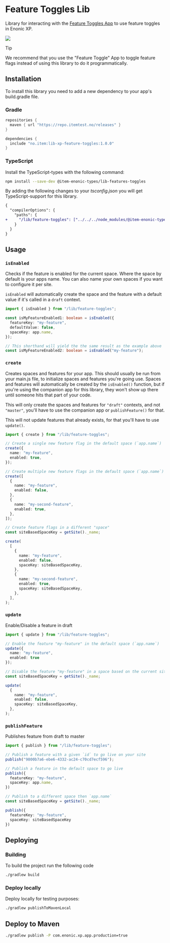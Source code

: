 # Feature Toggles Lib

Library for interacting with the [Feature Toggles App](https://github.com/ItemConsulting/xp-feature-toggles) to use
feature toggles in Enonic XP.

[![](https://repo.itemtest.no/api/badge/latest/releases/no/item/lib-xp-feature-toggle)](https://repo.itemtest.no/#/releases/no/item/lib-xp-feature-toggle)

> [!TIP]
> We recommend that you use the "Feature Toggle" App to toggle feature flags instead of using this library to do it programmatically.

## Installation

To install this library you need to add a new dependency to your app's build.gradle file.

### Gradle

```groovy
repositories {
  maven { url "https://repo.itemtest.no/releases" }
}

dependencies {
  include "no.item:lib-xp-feature-toggles:1.0.0"
}
```

### TypeScript

Install the TypeScript-types with the following command:

```bash
npm install --save-dev @item-enonic-types/lib-features-toggles
```

By adding the following changes to your *tsconfig.json* you will get TypeScript-support for this library.

```diff
{
  "compilerOptions": {
    "paths": {
+     "/lib/feature-toggles": ["../../../node_modules/@item-enonic-types/lib-feature-toggles"],
    }
  }
}
```

## Usage

### `isEnabled`

Checks if the feature is enabled for the current space. Where the space by default is your apps name. You can also name
your own spaces if you want to configure it per site.

`isEnabled` will automatically create the space and the feature with a default value if it's called in a `draft` context.

```typescript
import { isEnabled } from "/lib/feature-toggles";

const isMyFeatureEnabled1: boolean = isEnabled({
  featureKey: "my-feature",
  defaultValue: false,
  spaceKey: app.name,
});

// This shorthand will yield the the same result as the example above
const isMyFeatureEnabled2: boolean = isEnabled("my-feature");
```

### `create`

Creates spaces and features for your app. This should usually be run from your main.js file, to initialize spaces and 
features you're going use. Spaces and features will automatically be created by the `isEnabled()` function, but if you're 
using the companion app for this library, they won't show up there until someone hits that part of your code.

This will only create the spaces and features for `"draft"` contexts, and not `"master"`,  you'll have to use the companion 
app or `publishFeature()` for that.

This will not update features that already exists, for that you'll have to use `update()`.

```typescript
import { create } from "/lib/feature-toggles";

// Create a single new feature flag in the default space (`app.name`)
create({
  name: "my-feature",
  enabled: true,
});

// Create multiple new feature flags in the default space (`app.name`)
create([
  {
    name: "my-feature",
    enabled: false,
  },
  {
    name: "my-second-feature",
    enabled: true,
  },
]);

// Create feature flags in a different "space"
const siteBasedSpaceKey = getSite()._name;

create(
  [
    {
      name: "my-feature",
      enabled: false,
      spaceKey: siteBasedSpaceKey,
    },
    {
      name: "my-second-feature",
      enabled: true,
      spaceKey: siteBasedSpaceKey,
    },
  ],
);
```

### `update`

Enable/Disable a feature in draft

```typescript
import { update } from "/lib/feature-toggles";

// Enable the feature "my-feature" in the default space (`app.name`)
update({
  name: "my-feature",
  enabled: true
});

// Disable the feature "my-feature" in a space based on the current site
const siteBasedSpaceKey = getSite()._name;

update(
  {
    name: "my-feature",
    enabled: false,
    spaceKey: siteBasedSpaceKey,
  },
);
```

### `publishFeature`

Publishes feature from draft to master

```typescript
import { publish } from "/lib/feature-toggles";

// Publish a feature with a given `id` to go live on your site
publish("9800b7a6-ebe6-4332-ac24-c70cd7ecf596");

// Publish a feature in the default space to go live
publish({
  featureKey: "my-feature",
  spaceKey: app.name,
})

// Publish to a different space then `app.name`
const siteBasedSpaceKey = getSite()._name;

publish({
  featureKey: "my-feature",
  spaceKey: siteBasedSpaceKey
})

```

## Deploying

### Building

To build the project run the following code

```bash
./gradlew build
```

### Deploy locally

Deploy locally for testing purposes:

```bash
./gradlew publishToMavenLocal
```

## Deploy to Maven

```bash
./gradlew publish -P com.enonic.xp.app.production=true
```
